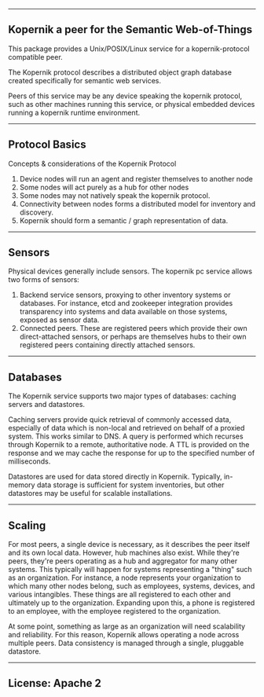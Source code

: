 ---------------------------------------
Kopernik
a peer for the Semantic Web-of-Things
---------------------------------------

This package provides a Unix/POSIX/Linux service
for a kopernik-protocol compatible peer.

The Kopernik protocol describes a distributed
object graph database created specifically for
semantic web services.

Peers of this service may be any device speaking the
kopernik protocol, such as other machines running this
service, or physical embedded devices running a kopernik
runtime environment.

---------------------------------------
Protocol Basics
---------------------------------------

Concepts & considerations of the Kopernik Protocol

1. Device nodes will run an agent and register themselves to another node
2. Some nodes will act purely as a hub for other nodes
3. Some nodes may not natively speak the kopernik protocol.
4. Connectivity between nodes forms a distributed model for inventory and discovery.
5. Kopernik should form a semantic / graph representation of data.

---------------------------------------
Sensors
---------------------------------------

Physical devices generally include sensors. The kopernik pc service
allows two forms of sensors:

1. Backend service sensors, proxying to other inventory systems or databases. For instance, etcd and zookeeper integration provides transparency into systems and data available on those systems, exposed as sensor data.
2. Connected peers. These are registered peers which provide their own direct-attached sensors, or perhaps are themselves hubs to their own registered peers containing directly attached sensors.

---------------------------------------
Databases
---------------------------------------

The Kopernik service supports two major types of databases: caching servers and datastores.

Caching servers provide quick retrieval of commonly accessed data, especially of data which is non-local and retrieved on behalf of a proxied system. This works similar to DNS. A query is performed which recurses through Kopernik to a remote, authoritative node. A TTL is provided on the response and we may cache the response for up to the specified number of milliseconds.

Datastores are used for data stored directly in Kopernik. Typically, in-memory data storage is sufficient for system inventories, but other datastores may be useful for scalable installations.

---------------------------------------
Scaling
---------------------------------------

For most peers, a single device is necessary, as it describes the peer itself and its own local data. However, hub machines also exist. While they're peers, they're peers operating as a hub and aggregator for many other systems. This typically will happen for systems representing a "thing" such as an organization. For instance, a node represents your organization to which many other nodes belong, such as employees, systems, devices, and various intangibles. These things are all registered to each other and ultimately up to the organization. Expanding upon this, a phone is registered to an employee, with the employee registered to the organization.

At some point, something as large as an organization will need scalability and reliability. For this reason, Kopernik allows operating a node across multiple peers. Data consistency is managed through a single, pluggable datastore.

---------------------------------------
License: Apache 2
---------------------------------------
